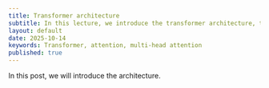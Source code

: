 ```yaml
---
title: Transformer architecture
subtitle: In this lecture, we introduce the transformer architecture, the most widely used model in modern NLP.
layout: default
date: 2025-10-14
keywords: Transformer, attention, multi-head attention
published: true
---
```


In this post, we will introduce the architecture.